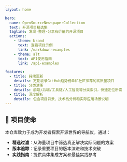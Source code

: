 ```yaml
---
layout: home

hero:
  name: OpenSourceNewspaperCollection
  text: 开源项目精选集
  tagline: 发现·整理·分享有价值的开源项目
  actions:
    - theme: brand
      text: 查看项目示例
      link: /markdown-examples
    - theme: alt
      text: API使用指南
      link: /api-examples

features:
  - title: 持续更新
    details: 定期收录GitHub趋势榜单和社区推荐的高质量项目
  - title: 分类清晰
    details: 前端/后端/工具链/人工智能等分类索引，快速定位所需
  - title: 深度解析
    details: 包含项目背景、技术栈分析和实际应用场景说明
---
```


## 🚀 项目使命

本仓库致力于成为开发者探索开源世界的导航仪，通过：

- **精选过滤**：从海量项目中筛选真正解决实际问题的方案
- **版本追踪**：记录重要项目的版本演进和技术突破
- **实践指南**：提供具体集成方案和最佳实践参考